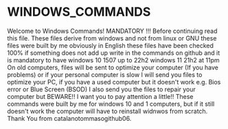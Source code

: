 # WINDOWS_COMMANDS
Welcome to Windows Commands!
MANDATORY !!! Before continuing read this file.
These files derive from windows and not from linux or GNU these files were built by me obviously in English these files have been checked 100% if something does not add up write in the commands on github and it is mandatory to have windows 10 1507 up to 22h2 windows 11 21h2 at 11pm On old computers, files will be sent to optimize your computer (If you have problems) or if your personal computer is slow I will send you files to optimize your PC, if you have a used computer but it doesn't work e.g. Bios error or Blue Screen (BSOD) I also send you the files to repair your computer but BEWARE!! I want you to pay attention a little!! These commands were built by me for windows 10 and 1 computers, but if it still doesn't work the computer will have to reinstall widnwos from scratch. Thank You from catalanotommasogithub06.

